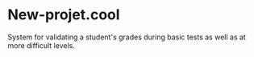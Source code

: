 # New-projet.cool
System for validating a student's grades during basic tests as well as at more difficult levels.
